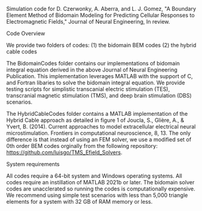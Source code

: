 Simulation code for D. Czerwonky, A. Aberra, and L. J. Gomez, "A Boundary Element Method of Bidomain Modeling for Predicting Cellular Responses to Electromagnetic Fields," Journal of Neural Engineering, In review. 

Code Overview

We provide two folders of codes: 
  (1) the bidomain BEM codes
  (2) the hybrid cable codes

The BidomainCodes folder contains our implementations of bidomain integral equation derived in the above Journal of Neural Engineering Publication. This implementation leverages MATLAB with the support of C, and Fortran libaries to solve the bidomain integral equation. We provide testing scripts for simplistic transcanial electric stimulation (TES), transcranial magnetic stimulation (TMS), and deep brain stimulation (DBS) scenarios.  

The HybridCableCodes folder contains a MATLAB implementation of the Hybrid Cable approach as detailed in figure 1 of Joucla, S., Glière, A., & Yvert, B. (2014). Current approaches to model extracellular electrical neural microstimulation. Frontiers in computational neuroscience, 8, 13. The only difference is that instead of using an FEM solver, we use a modified set of 0th order BEM codes orginally from the following repository: https://github.com/luisgo/TMS_Efield_Solvers.


System requirements

All codes require a 64-bit system and Windows operating systems. All codes require an instillation of MATLAB 2021b or later. The bidomain solver codes are unacclerated so running the codes is computationally expensive. We recommend using simple test scenarios with less than 5,000 triangle elements for a system with 32 GB of RAM memory or less.
